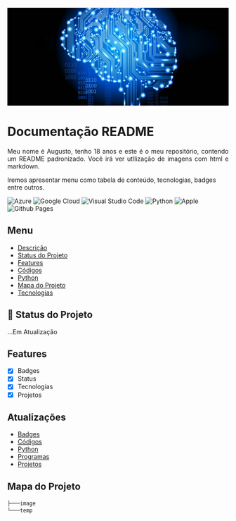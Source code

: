 <p width="100%" align="center">
    <img src="/images/inteligencia-artificial.png" alt="logo" width="850px">
</p>

# Documentação README

<p id="decricao" align="justify">
Meu nome é Augusto, tenho 18 anos e este é o meu repositório, contendo um README padronizado.
Você irá ver utllização de imagens com html e markdown.

Iremos apresentar menu como tabela de conteúdo, tecnologias, badges entre outros.
</p>

![Azure](https://img.shields.io/badge/azure-%230072C6.svg?style=for-the-badge&logo=microsoftazure&logoColor=white) ![Google Cloud](https://img.shields.io/badge/GoogleCloud-%234285F4.svg?style=for-the-badge&logo=google-cloud&logoColor=white) ![Visual Studio Code](https://img.shields.io/badge/Visual%20Studio%20Code-0078d7.svg?style=for-the-badge&logo=visual-studio-code&logoColor=white) ![Python](https://img.shields.io/badge/python-3670A0?style=for-the-badge&logo=python&logoColor=ffdd54) ![Apple](https://img.shields.io/badge/Apple-%23000000.svg?style=for-the-badge&logo=apple&logoColor=white) ![Github Pages](https://img.shields.io/badge/github%20pages-121013?style=for-the-badge&logo=github&logoColor=white)

## Menu
<ul>
    <li><a href="#descricao">Descrição</a></li>
    <li><a href="#status">Status do Projeto</a></li>
    <li><a href="#features">Features</a></li>
    <li><a href="#codigos">Códigos</a></li>
    <li><a href="#python">Python</a></li>

<li><a href="#mapa">Mapa do Projeto</a></li>
    <li><a href="">Tecnologias</a></li>
</ul>

## :rocket: Status do Projeto
<p id="status">
    ...Em Atualização
</p>

<p id="features"></p>

## Features
- [X] Badges
- [X] Status
- [X] Tecnologias
- [X] Projetos

## Atualizações
<ul>
    <li><a href="#badges">Badges</a></li>
    <li><a href="#codigos">Códigos</a></li>
    <li><a href="#python">Python</a></li>

<li><a href="#mapa">Programas</a></li>
    <li><a href="">Projetos</a></li>
</ul>

<p id="mapa"></p>

## Mapa do Projeto

```.
├───image
└───temp
```
